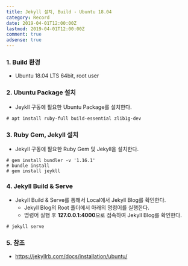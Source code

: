```yaml
---
title: Jekyll 설치, Build - Ubuntu 18.04
category: Record
date: 2019-04-01T12:00:00Z
lastmod: 2019-04-01T12:00:00Z
comment: true
adsense: true
---
```


### 1. Build 환경

* Ubuntu 18.04 LTS 64bit, root user

### 2. Ubuntu Package 설치

* Jeykll 구동에 필요한 Ubuntu Package를 설치한다.

~~~
# apt install ruby-full build-essential zlib1g-dev
~~~

### 3. Ruby Gem, Jekyll 설치

* Jekyll 구동에 필요한 Ruby Gem 및 Jekyll을 설치한다.

~~~
# gem install bundler -v '1.16.1'
# bundle install
# gem install jeykll
~~~

### 4. Jekyll Build & Serve

* Jekyll Build & Serve를 통해서 Local에서 Jekyll Blog를 확인한다.
  * Jekyll Blog의 Root 폴더에서 아래의 명령어를 실행한다.
  * 명령어 실행 후 **127.0.0.1:4000**으로 접속하여 Jekyll Blog를 확인한다.

~~~
# jekyll serve
~~~

### 5. 참조

* https://jekyllrb.com/docs/installation/ubuntu/
